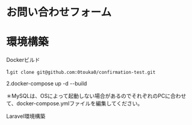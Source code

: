 # お問い合わせフォーム

# 環境構築
Dockerビルド

1.`git clone git@github.com:0touka0/confirmation-test.git`

2.docker-compose up -d --build

＊MySQLは、OSによって起動しない場合があるのでそれぞれのPCに合わせて、docker-compose.ymlファイルを編集してください。

Laravel環境構築


